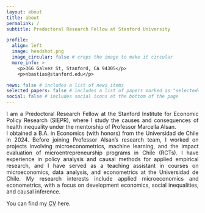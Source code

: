 ```yaml
---
layout: about
title: about
permalink: /
subtitle: Predoctoral Research Fellow at Stanford University

profile:
  align: left
  image: headshot.png
  image_circular: false # crops the image to make it circular
  more_info: >
    <p>366 Galvez St, Stanford, CA 94305</p>
    <p>nbastias@stanford.edu</p>

news: false # includes a list of news items
selected_papers: false # includes a list of papers marked as "selected={true}"
social: false # includes social icons at the bottom of the page
---
```


<div style="text-align: justify;">
  I am a Predoctoral Research Fellow at the Stanford Institute for Economic Policy Research (SIEPR), where I study the causes and consequences of health inequality under the mentorship of Professor Marcella Alsan. 
</div>
  
<div style="text-align: justify;">
  I obtained a B.A. in Economics (with honors) from the Universidad de Chile in 2024. Before joining Professor Alsan’s research team, I worked on projects involving microeconometrics, machine learning, and the impact evaluation of microentrepreneurship programs in Chile (RCTs). I have experience in policy analysis and causal methods for applied empirical research, and I have served as a teaching assistant in courses on microeconomics, data analysis, and econometrics at the Universidad de Chile. My research interests include applied microeconomics and econometrics, with a focus on development economics, social inequalities, and causal inference.
</div>

You can find my [CV][cv] here.

[cv]: https://nabastias.github.io/cv/resume.pdf

